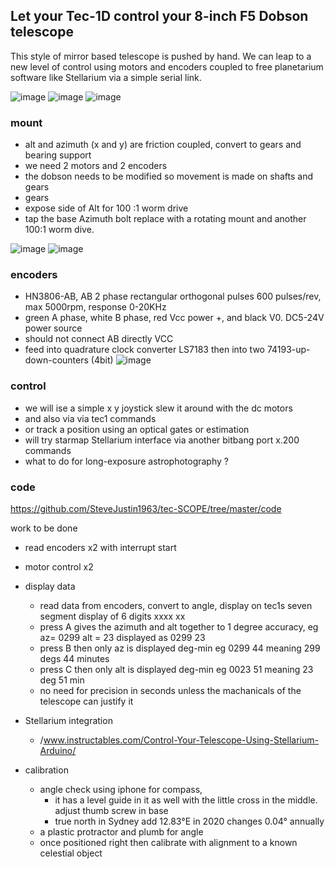 ## Let your Tec-1D control your 8-inch F5 Dobson telescope

This style of mirror based telescope is pushed by hand. We can leap to a new level of control using motors and encoders coupled to free planetarium software like Stellarium via a simple serial link.

![image](https://github.com/user-attachments/assets/94e1a293-ea97-4a59-8d1b-e965b11411c8)
![image](https://github.com/user-attachments/assets/127c3469-9b72-4adf-8157-af4c271298e7)
![image](https://github.com/user-attachments/assets/27509173-1c93-455f-ab52-757443135c69)

 

### mount
- alt and azimuth (x and y) are friction coupled, convert to gears and bearing support 
- we need 2 motors and 2 encoders
- the dobson needs to be modified so movement is made on shafts and gears
- gears
 - expose side of Alt for 100 :1 worm drive 
 - tap the base Azimuth bolt replace with a rotating mount and another 100:1 worm dive.

![image](https://github.com/user-attachments/assets/a408e69c-c931-4e04-8baf-1d5d31e5bd8f)
![image](https://github.com/user-attachments/assets/f5976cd1-aa51-4682-816e-283c0133a9dd)





### encoders
  - HN3806-AB, AB 2 phase rectangular orthogonal pulses 600 pulses/rev, max 5000rpm, response 0-20KHz 
  - green A phase, white B phase, red Vcc power +, and black V0. DC5-24V power source 
  - should not connect AB directly VCC 
  - feed into quadrature clock converter LS7183 then into two 74193-up-down-counters (4bit)
 ![image](https://github.com/user-attachments/assets/1062caac-b01f-4fa3-8646-d8f7d01f09d9)



### control
- we will ise a simple  x y joystick slew it around with the dc motors
- and also via via tec1 commands
- or track a position using an optical gates or estimation 
- will try starmap Stellarium interface via another bitbang port x.200 commands
- what to do for long-exposure astrophotography ?

 
### code 
https://github.com/SteveJustin1963/tec-SCOPE/tree/master/code

work to be done 
- read encoders x2 with interrupt start
- motor control x2
- display data
  - read data from encoders, convert to angle, display on tec1s seven segment display of 6 digits xxxx xx
  - press A gives the azimuth and alt together to 1 degree accuracy, eg az= 0299 alt = 23 displayed as 0299 23
  - press B then only az is displayed deg-min eg 0299 44 meaning 299 degs 44 minutes
  - press C then only alt is displayed deg-min eg 0023 51 meaning 23 deg 51 min
  - no need for precision in seconds unless the machanicals of the telescope can justify it  
- Stellarium integration
  - /www.instructables.com/Control-Your-Telescope-Using-Stellarium-Arduino/

- calibration
  - angle check using iphone for compass,
    - it has a level guide in it as well with the little cross in the middle. adjust thumb screw in base
    - true north in Sydney add 12.83°E in 2020 changes 0.04° annually
  - a plastic protractor and plumb for angle
  - once positioned right then calibrate with alignment to a known celestial object





